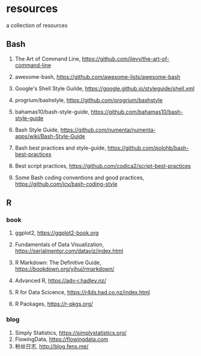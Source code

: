 # resources
a collection of resources

## Bash
1. The Art of Command Line, <https://github.com/jlevy/the-art-of-command-line>
2. awesome-bash, <https://github.com/awesome-lists/awesome-bash>
3. Google's Shell Style Guilde, <https://google.github.io/styleguide/shell.xml>

4. progrium/bashstyle, <https://github.com/progrium/bashstyle>
5. bahamas10/bash-style-guide, <https://github.com/bahamas10/bash-style-guide>
6. Bash Style Guide, <https://github.com/numenta/numenta-apps/wiki/Bash-Style-Guide> 

7. Bash best practices and style-guide, <https://github.com/polohb/bash-best-practices>
8. Best script practices, <https://github.com/codica2/script-best-practices>
9. Some Bash coding conventions and good practices, <https://github.com/icy/bash-coding-style>

## R
### book
1. ggplot2, <https://ggplot2-book.org>
2. Fundamentals of Data Visualization, <https://serialmentor.com/dataviz/index.html>
3. R Markdown: The Definitive Guide, <https://bookdown.org/yihui/rmarkdown/>

4. Advanced R, <https://adv-r.hadley.nz/>
5. R for Data Scicence, <https://r4ds.had.co.nz/index.html>
6. R Packages, https://r-pkgs.org/

### blog
1. Simply Statistics, <https://simplystatistics.org/>
2. FlowingData, <https://flowingdata.com>
3. 粉丝日志, <http://blog.fens.me/>

